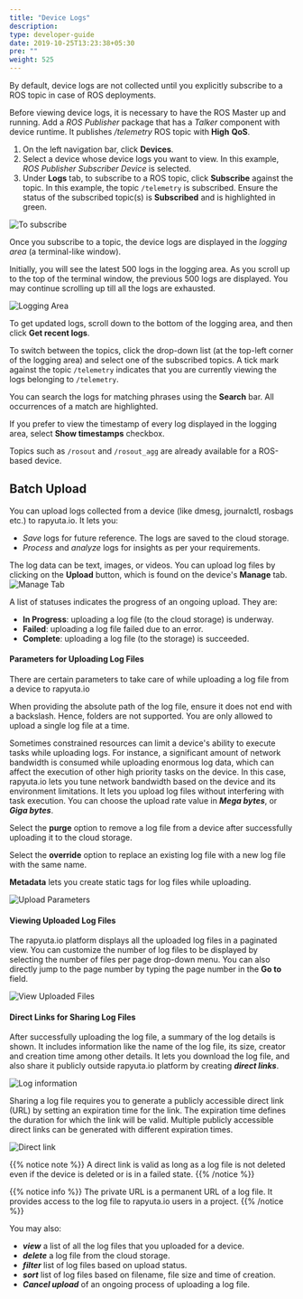 ```yaml
---
title: "Device Logs"
description:
type: developer-guide
date: 2019-10-25T13:23:38+05:30
pre: ""
weight: 525
---
```

By default, device logs are not collected until you explicitly subscribe to a
ROS topic in case of ROS deployments.

Before viewing device logs, it is necessary to have the ROS Master up and running.
Add a _ROS Publisher_ package that has a _Talker_ component with device runtime.
It publishes */telemetry* ROS topic with **High** **QoS**.

1. On the left navigation bar, click **Devices**.
2. Select a device whose device logs you want to view. In this example,
   _ROS Publisher Subscriber Device_ is selected.
3. Under **Logs** tab, to subscribe to a ROS topic, click **Subscribe** against
   the topic. In this example, the topic `/telemetry` is subscribed.
   Ensure the status of the subscribed topic(s) is **Subscribed** and is highlighted
   in green.

![To subscribe](/images/core-concepts/logging/device-logs/yet-to-subscribe.png?classes=border,shadow&width=60pc)

Once you subscribe to a topic, the device logs are displayed in the
_logging area_ (a terminal-like window).

Initially, you will see the latest 500 logs in the logging area. As you scroll
up to the top of the terminal window, the previous 500 logs are displayed. You may continue scrolling up till all the logs are exhausted.

![Logging Area](/images/core-concepts/logging/device-logs/logging-terminal-window.png?classes=border,shadow&width=60pc)

To get updated logs, scroll down to the bottom of the logging area, and then
click **Get recent logs**.

To switch between the topics, click the drop-down list (at the top-left corner
of the logging area) and select one of the subscribed topics. A tick mark against the topic `/telemetry` indicates that you are currently viewing the logs belonging to `/telemetry`.

You can search the logs for matching phrases using the **Search** bar. All
occurrences of a match are highlighted.

If you prefer to view the timestamp of every log displayed in the logging area,
select **Show timestamps** checkbox.

Topics such as `/rosout` and `/rosout_agg` are already available for a
ROS-based device.

## Batch Upload
You can upload logs collected from a device (like dmesg,
journalctl, rosbags etc.) to rapyuta.io. It lets you:

* *Save* logs for future reference. The logs are saved to the
  cloud storage.
* *Process* and *analyze* logs for insights as per your requirements.

The log data can be text, images, or videos. You can upload
log files by clicking on the **Upload** button, which
is found on the device's **Manage** tab.
![Manage Tab](/images/core-concepts/logging/device-logs/upload-logs/manage-tab.png?classes=border,shadow&width=40pc)

A list of statuses indicates the progress of an ongoing upload.
They are:

* **In Progress**: uploading a log file (to the cloud storage) is underway.
* **Failed**: uploading a log file failed due to an error.
* **Complete**: uploading a log file (to the storage) is succeeded.

#### Parameters for Uploading Log Files
There are certain parameters to take care of while uploading a
log file from a device to rapyuta.io

When providing the absolute path of the log file, ensure it does
not end with a backslash. Hence, folders are not supported. You are
only allowed to upload a single log file at a time.

Sometimes constrained resources can limit a device's ability to
execute tasks while uploading logs. For instance, a significant amount
of network bandwidth is consumed while uploading
enormous log data, which can affect the execution of other high priority
tasks on the device. In this case, rapyuta.io lets you tune network
bandwidth based on the device and its environment limitations. It lets
you upload log files without interfering with task execution. You can
choose the upload rate value in ***Mega bytes***, or ***Giga bytes***.

Select the **purge** option to remove a log file from a device
after successfully uploading it to the cloud storage.

Select the **override** option to replace an existing log file
with a new log file with the same name.

**Metadata** lets you create static tags for log files while uploading.

![Upload Parameters](/images/core-concepts/logging/device-logs/upload-logs/upload-log-dialog-box.png?classes=border,shadow&width=40pc)

#### Viewing Uploaded Log Files

The rapyuta.io platform displays all the uploaded log files in a paginated view. You can customize the number of log files to be displayed by selecting the number of files per page drop-down menu. You can also directly jump to the page number by typing the page number in the **Go to** field.

![View Uploaded Files](/images/core-concepts/logging/device-logs/upload-logs/log-files-view.png?classes=border,shadow&width=40pc)

#### Direct Links for Sharing Log Files

After successfully uploading the log file, a summary of the log details is shown.
It includes information like the name of the log file, its size, creator and creation time
among other details. It lets you download the log file, and also share it publicly outside
rapyuta.io platform by creating ***direct links***.

![Log information](/images/core-concepts/logging/device-logs/upload-logs/log-information.png?classes=border,shadow&width=40pc)

Sharing a log file requires you to generate a publicly accessible direct link (URL) by
setting an expiration time for the link. The expiration time defines the duration
for which the link will be valid. Multiple publicly accessible direct links can be generated
with different expiration times.

![Direct link](/images/core-concepts/logging/device-logs/upload-logs/direct-link.png?classes=border,shadow&width=40pc)

{{% notice note %}}
A direct link is valid as long as a log file is not deleted
even if the device is deleted or is in a failed state.
{{% /notice %}}

{{% notice info %}}
The private URL is a permanent URL of a log file. It provides access to the log file
to rapyuta.io users in a project.
{{% /notice %}}

You may also:

*   ***view*** a list of all the log files that you uploaded for a device.
*   ***delete*** a log file from the cloud storage.
*   ***filter*** list of log files based on upload status.
*   ***sort*** list of log files based on filename, file size and time of creation.
*   ***Cancel upload*** of an ongoing process of uploading a log file.